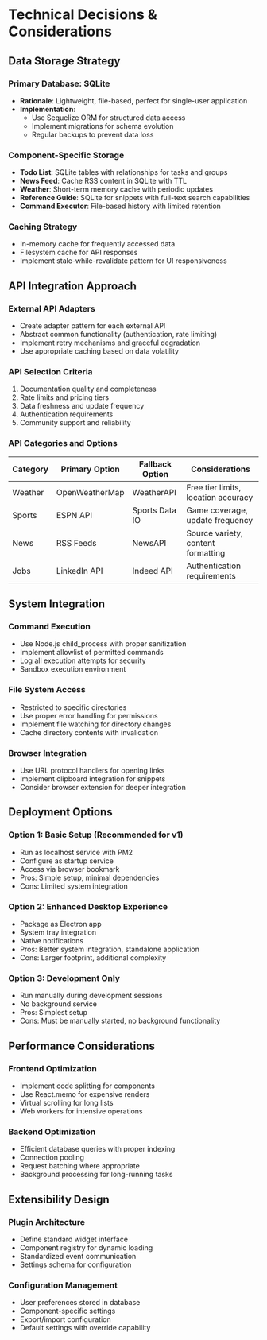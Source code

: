 # Technical Decisions & Considerations

## Data Storage Strategy

### Primary Database: SQLite
- **Rationale**: Lightweight, file-based, perfect for single-user application
- **Implementation**: 
  - Use Sequelize ORM for structured data access
  - Implement migrations for schema evolution
  - Regular backups to prevent data loss

### Component-Specific Storage
- **Todo List**: SQLite tables with relationships for tasks and groups
- **News Feed**: Cache RSS content in SQLite with TTL
- **Weather**: Short-term memory cache with periodic updates
- **Reference Guide**: SQLite for snippets with full-text search capabilities
- **Command Executor**: File-based history with limited retention

### Caching Strategy
- In-memory cache for frequently accessed data
- Filesystem cache for API responses
- Implement stale-while-revalidate pattern for UI responsiveness

## API Integration Approach

### External API Adapters
- Create adapter pattern for each external API
- Abstract common functionality (authentication, rate limiting)
- Implement retry mechanisms and graceful degradation
- Use appropriate caching based on data volatility

### API Selection Criteria
1. Documentation quality and completeness
2. Rate limits and pricing tiers
3. Data freshness and update frequency
4. Authentication requirements
5. Community support and reliability

### API Categories and Options

| Category | Primary Option | Fallback Option | Considerations |
|----------|---------------|-----------------|----------------|
| Weather | OpenWeatherMap | WeatherAPI | Free tier limits, location accuracy |
| Sports | ESPN API | Sports Data IO | Game coverage, update frequency |
| News | RSS Feeds | NewsAPI | Source variety, content formatting |
| Jobs | LinkedIn API | Indeed API | Authentication requirements |

## System Integration

### Command Execution
- Use Node.js child_process with proper sanitization
- Implement allowlist of permitted commands
- Log all execution attempts for security
- Sandbox execution environment

### File System Access
- Restricted to specific directories
- Use proper error handling for permissions
- Implement file watching for directory changes
- Cache directory contents with invalidation

### Browser Integration
- Use URL protocol handlers for opening links
- Implement clipboard integration for snippets
- Consider browser extension for deeper integration

## Deployment Options

### Option 1: Basic Setup (Recommended for v1)
- Run as localhost service with PM2
- Configure as startup service
- Access via browser bookmark
- Pros: Simple setup, minimal dependencies
- Cons: Limited system integration

### Option 2: Enhanced Desktop Experience
- Package as Electron app
- System tray integration
- Native notifications
- Pros: Better system integration, standalone application
- Cons: Larger footprint, additional complexity

### Option 3: Development Only
- Run manually during development sessions
- No background service
- Pros: Simplest setup
- Cons: Must be manually started, no background functionality

## Performance Considerations

### Frontend Optimization
- Implement code splitting for components
- Use React.memo for expensive renders
- Virtual scrolling for long lists
- Web workers for intensive operations

### Backend Optimization
- Efficient database queries with proper indexing
- Connection pooling
- Request batching where appropriate
- Background processing for long-running tasks

## Extensibility Design

### Plugin Architecture
- Define standard widget interface
- Component registry for dynamic loading
- Standardized event communication
- Settings schema for configuration

### Configuration Management
- User preferences stored in database
- Component-specific settings
- Export/import configuration
- Default settings with override capability